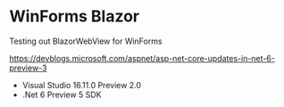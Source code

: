 # WinForms Blazor

Testing out BlazorWebView for WinForms

https://devblogs.microsoft.com/aspnet/asp-net-core-updates-in-net-6-preview-3

- Visual Studio 16.11.0 Preview 2.0
- .Net 6 Preview 5 SDK
